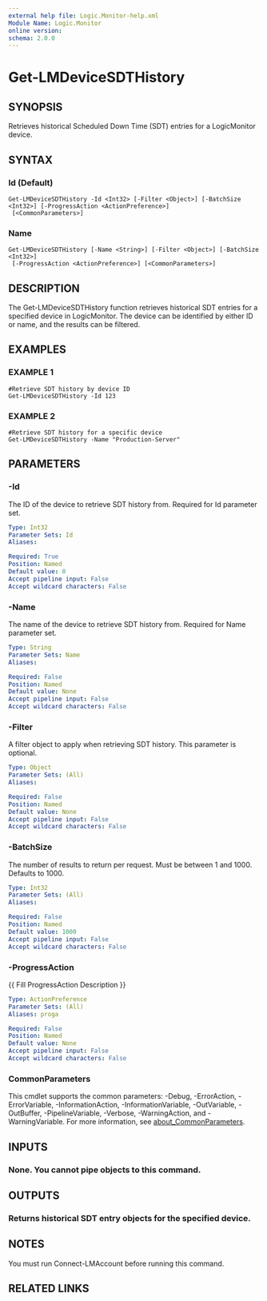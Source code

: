 ```yaml
---
external help file: Logic.Monitor-help.xml
Module Name: Logic.Monitor
online version:
schema: 2.0.0
---
```


# Get-LMDeviceSDTHistory

## SYNOPSIS
Retrieves historical Scheduled Down Time (SDT) entries for a LogicMonitor device.

## SYNTAX

### Id (Default)
```
Get-LMDeviceSDTHistory -Id <Int32> [-Filter <Object>] [-BatchSize <Int32>] [-ProgressAction <ActionPreference>]
 [<CommonParameters>]
```

### Name
```
Get-LMDeviceSDTHistory [-Name <String>] [-Filter <Object>] [-BatchSize <Int32>]
 [-ProgressAction <ActionPreference>] [<CommonParameters>]
```

## DESCRIPTION
The Get-LMDeviceSDTHistory function retrieves historical SDT entries for a specified device in LogicMonitor.
The device can be identified by either ID or name, and the results can be filtered.

## EXAMPLES

### EXAMPLE 1
```
#Retrieve SDT history by device ID
Get-LMDeviceSDTHistory -Id 123
```

### EXAMPLE 2
```
#Retrieve SDT history for a specific device
Get-LMDeviceSDTHistory -Name "Production-Server"
```

## PARAMETERS

### -Id
The ID of the device to retrieve SDT history from.
Required for Id parameter set.

```yaml
Type: Int32
Parameter Sets: Id
Aliases:

Required: True
Position: Named
Default value: 0
Accept pipeline input: False
Accept wildcard characters: False
```

### -Name
The name of the device to retrieve SDT history from.
Required for Name parameter set.

```yaml
Type: String
Parameter Sets: Name
Aliases:

Required: False
Position: Named
Default value: None
Accept pipeline input: False
Accept wildcard characters: False
```

### -Filter
A filter object to apply when retrieving SDT history.
This parameter is optional.

```yaml
Type: Object
Parameter Sets: (All)
Aliases:

Required: False
Position: Named
Default value: None
Accept pipeline input: False
Accept wildcard characters: False
```

### -BatchSize
The number of results to return per request.
Must be between 1 and 1000.
Defaults to 1000.

```yaml
Type: Int32
Parameter Sets: (All)
Aliases:

Required: False
Position: Named
Default value: 1000
Accept pipeline input: False
Accept wildcard characters: False
```

### -ProgressAction
{{ Fill ProgressAction Description }}

```yaml
Type: ActionPreference
Parameter Sets: (All)
Aliases: proga

Required: False
Position: Named
Default value: None
Accept pipeline input: False
Accept wildcard characters: False
```

### CommonParameters
This cmdlet supports the common parameters: -Debug, -ErrorAction, -ErrorVariable, -InformationAction, -InformationVariable, -OutVariable, -OutBuffer, -PipelineVariable, -Verbose, -WarningAction, and -WarningVariable. For more information, see [about_CommonParameters](http://go.microsoft.com/fwlink/?LinkID=113216).

## INPUTS

### None. You cannot pipe objects to this command.
## OUTPUTS

### Returns historical SDT entry objects for the specified device.
## NOTES
You must run Connect-LMAccount before running this command.

## RELATED LINKS
